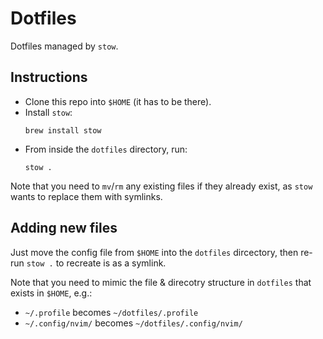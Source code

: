 # Dotfiles

Dotfiles managed by `stow`.

## Instructions

* Clone this repo into `$HOME` (it has to be there).
* Install `stow`:
  ```shell
  brew install stow
  ```
* From inside the `dotfiles` directory, run:
  ```shell
  stow .
  ```

Note that you need to `mv`/`rm` any existing files if they already exist, as
`stow` wants to replace them with symlinks.

## Adding new files

Just move the config file from `$HOME` into the `dotfiles` dircectory, then
re-run `stow .` to recreate is as a symlink.

Note that you need to mimic the file & direcotry structure in `dotfiles` that
exists in `$HOME`, e.g.:

* `~/.profile` becomes `~/dotfiles/.profile`
* `~/.config/nvim/` becomes `~/dotfiles/.config/nvim/`
